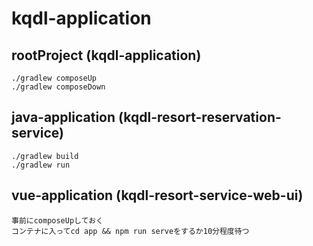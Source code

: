 # kqdl-application

## rootProject (kqdl-application)
```
./gradlew composeUp
./gradlew composeDown
```

## java-application (kqdl-resort-reservation-service)
```
./gradlew build
./gradlew run
```

## vue-application (kqdl-resort-service-web-ui)
```
事前にcomposeUpしておく
コンテナに入ってcd app && npm run serveをするか10分程度待つ
```
